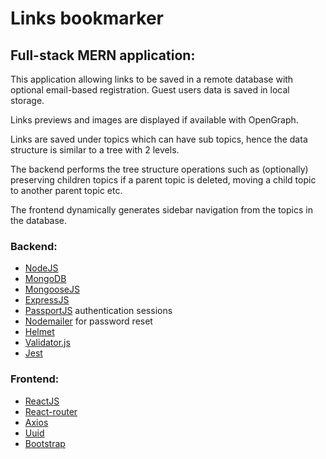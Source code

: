 # Links bookmarker

## Full-stack MERN application:

This application allowing links to be saved in a remote database with optional email-based registration. Guest users data is saved in local storage. 

Links previews and images are displayed if available with OpenGraph. 

Links are saved under topics which can have sub topics, hence the data structure is similar to a tree with 2 levels.

The backend performs the tree structure operations such as (optionally) preserving children topics if a parent topic is deleted, moving a child topic to another parent topic etc.

The frontend dynamically generates sidebar navigation from the topics in the database.

### Backend:
- [NodeJS](https://nodejs.org/)
- [MongoDB](https://www.mongodb.com/)
- [MongooseJS](https://mongoosejs.com/)
- [ExpressJS](https://expressjs.com/)
- [PassportJS](https://www.passportjs.org/) authentication sessions
- [Nodemailer](https://nodemailer.com/) for password reset
- [Helmet](https://helmetjs.github.io/)
- [Validator.js](https://www.npmjs.com/package/validator)
- [Jest](https://jestjs.io/)

### Frontend:

- [ReactJS](https://reactjs.org/)
- [React-router](https://www.npmjs.com/package/react-router)
- [Axios](https://axios-http.com/)
- [Uuid](https://www.npmjs.com/package/uuid)
- [Bootstrap](https://getbootstrap.com/)